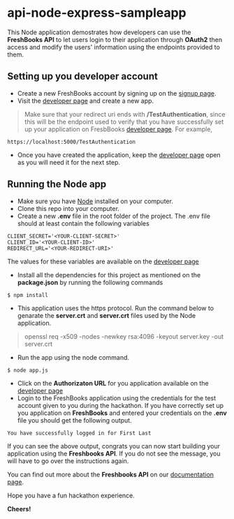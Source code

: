 # api-node-express-sampleapp

This Node application demostrates how developers can use the **FreshBooks API** to let users login to their application through **OAuth2** then access and modify the users' information using the endpoints provided to them.

## Setting up you developer account

- Create a new FreshBooks account by signing up on the [signup page](https://my.freshbooks.com/#/signup).
- Visit the [developer page](https://my.freshbooks.com/#/developer) and create a new app.
> Make sure that your redirect uri ends with **/TestAuthentication**, since this will be the endpoint used to verify that you have successfully set up your application on FresbBooks [developer page](https://my.freshbooks.com/#/developer). For example,
```
https://localhost:5000/TestAuthentication
```
- Once you have created the application, keep the [developer page](https://my.freshbooks.com/#/developer) open as you will need it for the next step.

## Running the Node app

- Make sure you have [Node](https://nodejs.org/en/download/) installed on your computer.
- Clone this repo into your computer.
- Create a new **.env** file in the root folder of the project. The .env file should at least contain the following variables
```
CLIENT_SECRET='<YOUR-CLIENT-SECRET>'
CLIENT_ID='<YOUR-CLIENT-ID>'
REDIRECT_URL='<YOUR-REDIRECT-URI>'
```
The values for these variables are available on the [developer page](https://my.freshbooks.com/#/developer)
- Install all the dependencies for this project as mentioned on the **package.json** by running the following commands
```
$ npm install
```
- This application uses the https protocol. Run the command below to genarate the **server.crt** and **server.crt** files used by the Node application.
> openssl req -x509 -nodes -newkey rsa:4096 -keyout server.key -out server.crt
- Run the app using the node command.
```
$ node app.js
```
- Click on the **Authorizaton URL** for you application available on the [developer page](https://my.freshbooks.com/#/developer)
- Login to the FreshBooks application using the credentials for the test account given to you during the hackathon.
If you have correctly set up you application on **FreshBooks** and entered your credentials on the **.env** file you should get the following output.
```
You have successfully logged in for First Last
```

If you can see the above output, congrats you can now start building your application using the **Freshbooks API**. If you do not see the message, you will have to go over the instructions again.

You can find out more about the **Freshbooks API** on our [documentation page](https://www.freshbooks.com/api/start).

Hope you have a fun hackathon experience.

**Cheers!**